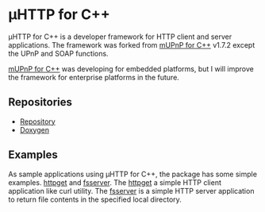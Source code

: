 # µHTTP for C++

µHTTP for C++ is a developer framework for HTTP client and server applications. The framework was forked from [mUPnP for C++](https://github.com/cybergarage/mupnp-cc) v1.7.2 except the UPnP and SOAP functions.

[mUPnP for C++](https://github.com/cybergarage/mupnp-cc) was developing for embedded platforms, but I will improve the framework for enterprise platforms in the future.

## Repositories

- [Repository](https://github.com/cybergarage/uhttp-cc.git)
- [Doxygen](http://www.cybergarage.org:8080/doxygen/uhttp-cc/)

## Examples

As sample applications using µHTTP for C++, the package has some simple examples. [httpget](https://github.com/cybergarage/uhttp-cc/tree/master/examples/httpget) and [fsserver](https://github.com/cybergarage/uhttp-cc/tree/master/examples/fsserver). The [httpget](https://github.com/cybergarage/uhttp-cc/tree/master/examples/httpget) a simple HTTP client application like curl utility. The [fsserver](https://github.com/cybergarage/uhttp-cc/tree/master/examples/fsserver) is a simple HTTP server application to return file contents in the specified local directory.
